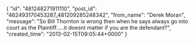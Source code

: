 {
   "id": "481248271911110",
   "post_id": "462493170453287_481209285248342",
   "from_name": "Derek Moran",
   "message": "So Bill Thornton is wrong then when he says always go into court as the Plaintiff.....it doesnt matter if you are the defendant?",
   "created_time": "2013-02-15T09:05:44+0000"
 }
